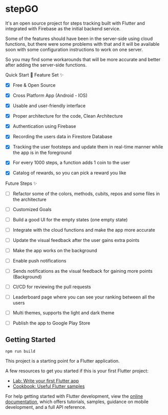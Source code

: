 # stepGO

It's an open source project for steps tracking built with Flutter and integrated with Firebase as the initial backend service.

Some of the features should have been in the server-side using cloud functions, but there were some problems with that and it will be available soon with some configuration instructions to work on one server.

So you may find some workarounds that will be more accurate and better after adding the server-side functions.

Quick Start 🚀
Feature Set ✨
- [x] Free & Open Source
- [x] Cross Platform App (Android - IOS)
- [x] Usable and user-friendly interface
- [x] Proper architecture for the code, Clean Architecture
- [x] Authentication using Firebase
- [x] Recording the users data in Firestore Database
- [x] Tracking the user footsteps and update them in real-time manner while the app is in the foreground
- [x] For every 1000 steps, a function adds 1 coin to the user
- [x] Catalog of rewards, so you can pick a reward you like


Future Steps ✨
- [ ] Refactor some of the colors, methods, cubits, repos and some files in the architecture
- [ ] Customized Goals
- [ ] Build a good UI for the empty states (one empty state)
- [ ] Integrate with the cloud functions and make the app more accurate
- [ ] Update the visual feedback after the user gains extra points
- [ ] Make the app works on the background
- [ ] Enable push notifications
- [ ] Sends notifications as the visual feedback for gaining more points (Background)
- [ ] CI/CD for reviewing the pull requests
- [ ] Leaderboard page where you can see your ranking between all the users
- [ ] Multi themes, supports the light and dark theme
- [ ] Publish the app to Google Play Store


## Getting Started

```properties
npm run build
```  

This project is a starting point for a Flutter application.

A few resources to get you started if this is your first Flutter project:

- [Lab: Write your first Flutter app](https://docs.flutter.dev/get-started/codelab)
- [Cookbook: Useful Flutter samples](https://docs.flutter.dev/cookbook)

For help getting started with Flutter development, view the
[online documentation](https://docs.flutter.dev/), which offers tutorials,
samples, guidance on mobile development, and a full API reference.


